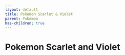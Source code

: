 ```yaml
---
layout: default
title: Pokemon Scarlet & Violet
parent: Pokemon
has-children: true
---
```

# Pokemon Scarlet and Violet